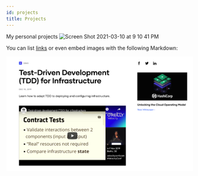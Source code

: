 ```yaml
---
id: projects
title: Projects
---
```


My personal projects 
<img width="271" alt="Screen Shot 2021-03-10 at 9 10 41 PM" src="https://user-images.githubusercontent.com/49051220/110725158-141ef880-81e5-11eb-9b5b-9249a031afd1.png">


You can list [links](https://www.hashicorp.com/resources/test-driven-development-tdd-for-infrastructure)
or even embed images with the following Markdown:

![Add alternate text for image](./assets/rosemary.png)
